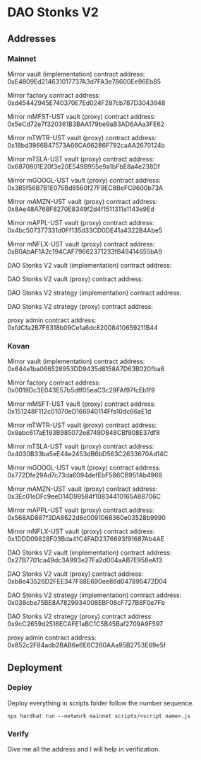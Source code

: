 # DAO Stonks V2

## Addresses

### Mainnet

Mirror vault (implementation) contract address: 0xE4809Ed214631017737A3d7FA3e78600Ee96Eb85

Mirror factory contract address: 0xd45442945E740370E7Ed024F287cb787D3043948

Mirror mMFST-UST vault (proxy) contract address: 0x5eCd72e7f320361B3BAA179be9aB3AD6AAa3FE62

Mirror mTWTR-UST vault (proxy) contract address: 0x18bd3966B47573A66CA66286F792caAA2670124b

Mirror mTSLA-UST vault (proxy) contract address: 0x6870801E20f3e20E549B955e9a1bFbE8a4e238Df

Mirror mGOOGL-UST vault (proxy) contract address: 0x385f56B7B1E075Bd8560f27F9EC8BeFC9600b73A

Mirror mAMZN-UST vault (proxy) contract address: 0x8Ae48A768F8270E8349f2d4f1511311a1143e9Ed

Mirror mAPPL-UST vault (proxy) contract address: 0x4bc507377331d0Ff135d33CD0DE41a4322B4Abe5

Mirror mNFLX-UST vault (proxy) contract address: 0xB0AbAF1A2c194CAF79662371233fB49414655bA9

DAO Stonks V2 vault (implementation) contract address: 

DAO Stonks V2 vault (proxy) contract address: 

DAO Stonks V2 strategy (implementation) contract address: 

DAO Stonks V2 strategy (proxy) contract address: 

proxy admin contract address: 0xfdCfa2B7F6318b09Ce1a6dc82008410659211B44

### Kovan

Mirror vault (implementation) contract address: 0x644e1ba066528953DD9435d8158A7D63B020fba6

Mirror factory contract address: 0x0019Dc3E043E57b5dff05eaC3c29FAf97fcEb1f9

Mirror mMSFT-UST vault (proxy) contract address: 0x151248F112c01070eD166940114Ffa10dc66aE1d

Mirror mTWTR-UST vault (proxy) contract address: 0x9abc617aE193B985072e8749D848CBf908E37df8

Mirror mTSLA-UST vault (proxy) contract address: 0x4030B33ba5eE44e2453dB6bD563C2633670Ad14C

Mirror mGOOGL-UST vault (proxy) contract address: 0x772Dfe29Ad7c73da6094defEbF586CB951Ab4968

Mirror mAMZN-UST vault (proxy) contract address: 0x3Ec01eDFc9eeD14D99584f10834410165A88706C

Mirror mAPPL-UST vault (proxy) contract address: 0x568AD887f3DA8622d8c0091068360e03528b9990

Mirror mNFLX-UST vault (proxy) contract address: 0x1DDD09828F03Bda41C4FAD2376693f91687Ab4AE

DAO Stonks V2 vault (implementation) contract address: 0x27B7701ca49dc3A993e27Fa2d004aAB7E958eA13

DAO Stonks V2 vault (proxy) contract address: 0xb8e43526D2FEE347F88E690ee86d047895472D04

DAO Stonks V2 strategy (implementation) contract address: 0x038cbe75BE8A7829934008EBF08cF727B8F0e7Fb

DAO Stonks V2 strategy (proxy) contract address: 0x9cC2659d2516ECAFE1aBC1C5B45Baf2709A9F597

proxy admin contract address: 0x852c2F84adb2BAB6e6E6C260AAa95B2753E69e5f

## Deployment

### Deploy

Deploy everything in scripts folder follow the number sequence.

```
npx hardhat run --network mainnet scripts/<script name>.js
```

### Verify
Give me all the address and I will help in verification.
